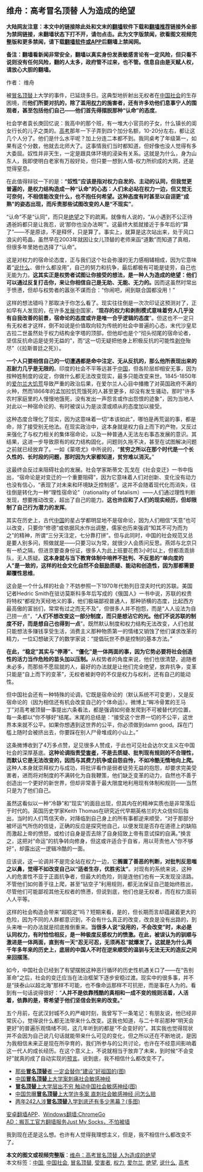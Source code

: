  <h2>维舟：高考冒名顶替 人为造成的绝望</h2> <p class="notice"><b>大陆网友注意：本文中的链接除此处和文末的<a href="https://github.com/bannedbook/fanqiang" >翻墙</a>软件下载和<a href="https://github.com/killgcd/justmysocks/blob/master/README.md">翻墙推荐</a>链接外全部为禁网链接，未翻墙状态下打不开，请勿点击。此为文字版禁闻，欲看图文视频完整版和更多禁闻，请下载<a href="https://github.com/bannedbook/fanqiang">翻墙软件或APP</a>后翻墙上禁闻网。</p><p>备注：翻墙看新闻非常安全，翻墙以真实身份发表敏感言论有一定风险，但只看不说则没有任何风险，翻的人太多，政府管不过来，也不管。信息自由是天赋人权，请放心大胆的翻墙。</b></p>  <div class="entry"> <p>作者： 维舟</p> <p id="conimg">被<a href="https://www.bannedbook.org/bnews/tag/%E5%86%92%E5%90%8D%E9%A1%B6%E6%9B%BF/" class="st_tag internal_tag" rel="tag" title="标签 冒名顶替 下的日志">冒名顶替</a>上大学的事件，已延烧多日。这典型地折射出无权者在<a href="https://www.bannedbook.org/bnews/tag/%e4%b8%ad%e5%9b%bd%e7%a4%be%e4%bc%9a/" class="st_tag internal_tag" rel="tag" title="标签 中国社会 下的日志">中国社会</a>的生存困境，而<strong>他们所要对抗的，除了滥用<a href="https://www.bannedbook.org/bnews/tag/%E6%9D%83%E5%8A%9B/" class="st_tag internal_tag" rel="tag" title="标签 权力 下的日志">权力</a>的施害者，还有许多劝他们息事宁人的围观者，甚至包括他们自己——他们首先得摆脱那种“认命”的态度</strong>。</p> <p>社会学者袁长庚回忆说：我高中的那个班，有一堆大小官员的子女，什么镇长的闺女行长的儿子之类的。<a href="https://www.bannedbook.org/bnews/tag/%e9%ab%98%e8%80%83/" class="st_tag internal_tag" rel="tag" title="标签 高考 下的日志">高考</a>那年一下子弄到四个加分名额，10-20分左右，都让这几个人分了。他们是什么水平呢？加上分连二本都不到。我同桌考了年级第一，如果有这个分数，他就去北师大了。这事情我们当时都知道，但好像也没人觉得有多大委屈。奴性并非天生，一定是跟具体环境的浸染有关系。这就是为什么，身为山东人，我即使明白老家有万般好处，但只要一想到人情-权力所织成的大网，还是觉得窒息。</p> <p>在此值得辩驳一下的是：<strong>“奴性”应该是指对权力自发的、主动的认同，但我觉更普遍的，是权力结构造成一种“认命”的心态：人们未必站在权力一边，但又觉无可奈何，不相信能改变什么，也不抱任何希望。这种态度有时甚至以自诩更“成熟”的姿态出现，而斥责那些试图改变的人是“不现实”</strong>。</p> <p>“认命”不是“认同”，而只是<a href="https://www.bannedbook.org/bnews/tag/%E7%BB%9D%E6%9C%9B/" class="st_tag internal_tag" rel="tag" title="标签 绝望 下的日志">绝望</a>之下的疏离。就像有人说的，“从小遇到不公正待遇爸妈都只是让我忍，说‘那你也没办法啊’”。这最终大抵就接近于多年后的“算了”——不是原谅，不是释怀，只是算了。事实上，就算是这次站出来，处于风口浪尖的苟晶，虽然早在2003年就因让女儿顶替的老师来函“道歉”而知道了真相，但很多年里她也选择了“认命”。</p>  <p>这是对权力的宿命论态度，正与我们这个社会弥漫的无力感相辅相成，因为它意味着“<a href="https://www.bannedbook.org/bnews/tag/%E8%AF%B4%E4%BB%80%E4%B9%88/" class="st_tag internal_tag" rel="tag" title="标签 说什么 下的日志">说什么</a>、做什么都没用”，自己的努力和抗争，最后都极有可能是徒劳，自己也无能为力。<strong>这其实正是权势者试图让你接受的想法，是一种人为造成的绝望：他们可以通过反复打击你，来让你相信自己是无助、无能、无力的。</strong>因而这虽然时常出于愤懑，但却与权势者的嚣张不谋而合：“你闹吧，闹到联合国都没用！”</p> <p>这样的想法错吗？那取决于你怎么看了。现实往往倒是一次次印证这预测对了，正如早有人发现的，在许多<span class='wp_keywordlink'><a href="https://www.bannedbook.org/forum11/topic335.html" title="禁片：发展中出现的问题，只能靠发展解决？" target="_blank">发展中</a></span>国家，“<strong>现存的权力和剥削模式意味着穷人几乎没有自我改善的前景，宿命论的态度或许是唯一合乎逻辑的态度</strong>”。但这也不一定只有无权者才这样，倒不如说是价值取向较为传统的社会中普遍的心态，末代沙皇尼古拉二世虽然处于权力结构金字塔的顶部，但他却也是个“彻头彻尾的宿命论者，坚信反抗命运是徒劳无益的”，而“这一切无疑把他身上积极反抗的可能性<span class='wp_keywordlink'><a href="https://www.bannedbook.org/forum2/topic21.html" title="《剥夺》 黄建民 著" target="_blank">剥夺</a></span>殆尽”（《拉斯普廷之死》）。</p> <p><strong>一个人只要相信自己的一切遭遇都是命中注定、无从反抗的，那么他所表现出来的忍耐力几乎是无限的</strong>。印度的社会不平等远甚于<span class='wp_keywordlink_affiliate'><a href="https://www.bannedbook.org/" title="中国" target="_blank">中国</a></span>，但各阶层却相安无事，因为按种姓制度的设定，你做什么都无法改变现实，最多只能改变来世。1845-1850年的<a href="https://www.bannedbook.org/bnews/tag/%e7%88%b1%e5%b0%94%e5%85%b0/" class="st_tag internal_tag" rel="tag" title="标签 爱尔兰 下的日志">爱尔兰</a><span class='wp_keywordlink'><a href="https://www.bannedbook.org/forum2/topic255.html" title="墓碑──中国六十年代大饥荒纪实" target="_blank">大饥荒</a></span>导致严重的政治后果，在爱尔兰人心目中播撒了对英国政府不满的火种，然而1866年的孟加拉饥荒饿死的人甚至更多，却没有发生骚动，那时“许多农村家庭里的人慢慢地饿死，没有发出一声怨言或作出怨恨的迹象”，因为当地人对此以一种宿命论的、有时被误认为是淡漠或顺从的态度加以接受。</p> <p>这种态度合理化了现实，因为这意味着一切“本该如此”，哪怕是再荒诞的事，都是命，除了接受别无他法。在现实政治中，这本身就是权力自上而下的产物，又反过来强化了与权力相关的集体宿命论，以及一种普通人无法左右事态发展的意识。其结果，这进一步导致原有的权力结构固化，问题则久拖不决，甚至在试图解决问题之前就已经放弃了。一如《蒙塔尤》中所说的，“<strong>贫穷之所以在那个时代是一个长久性的、长时段的问题，那时因为大家都知道，贫穷难以消灭。</strong>”</p> <p>这最终会反过来阻碍社会的发展。社会学家斯蒂文·瓦戈在《社会变迁》一书中指出，“宿命论是对变迁的一个重要阻碍”，因为它意味着人们对创新、变化没有动力也没有信心，“表现了对未来和环境缺乏控制感”。这并不会随着现代化而消失，往往倒是转化为一种“理性宿命论”（rationality of fatalism）——人们通过理性判断发现，想要推动改变，超出了自己的能力。<strong>这也许应和了人们的现实经历，但却限制了自己行为潜力的发挥</strong>。</p>  <p>其实在历史上，古代<a href="https://www.bannedbook.org/bnews/tag/%E4%B8%AD%E5%9B%BD/" class="st_tag internal_tag" rel="tag" title="标签 中国 下的日志">中国</a>的星占学都明显地不是宿命论，因为人们相信“天意”也可以改变，只要你“修德”或依据风水作出调整，儒家也历来强调“知其不可为而为之”的精神，所谓“三分天注定，七分靠打拼”。但与此同时，中国的社会规范又总是要人别多问，照做就是——只要习以为常，就很少人会质问反思。燕郊与北京只有一桥之隔，但进京要查身份证，很多人为此上班要花费3小时以上，但都乖乖排队，无人质疑。<strong>这本身就与当下教育体制中培养不批判、不反思的“单向度的人”是一致的，这样的社会文化自然不会鼓励质疑、能动和创造性，因为那都需要颠覆性思维</strong>。</p> <p>这会是一个什么样的社会？不妨参照一下1970年代勃列日涅夫时代的苏联。美国记者Hedric Smith在驻访莫斯科多年后写成的《俄国人》一书中说，苏联的权贵将特权“都视为天经地义的事，他们极端鄙视普通人，那种骄横的态度，比起西方最高傲的富翁们，常常有过之而无不及”，但很多人并不抱怨，而是“人人设法为自己捞一点”，“<strong>人们不想改变这一部分制度，而只是想沾它的光。他们不说苏联的制度不好，而是想自己也得到一点</strong>”。既然默认制度和权力结构无法改变，人们也就只能想法多赚钱享受生活，消费主义那种物质第一的情绪又销蚀了他们谋求改革的精力，一位幻想破灭了的数学家说：“提倡玩世不恭是控制的基本方法。”</p> <p><strong>在此，“稳定”其实与“停滞”、“僵化”是一体两面的事，因为它势必要将社会创造性的活力当作危险的苗头加以压制。</strong>从权势者的角度来说，他们也很清楚，追随者未必多，而那些不愿屈就的人，最好的办法就是让他们完全绝望，放弃抗争，变革只能是“自上而下的变革”，无权者被剥夺的不仅是权力与权利，还有自己的能动性。</p> <p>但中国社会还有一种特殊的论调，它既是宿命论的（默认系统不可变更），又是反宿命论的（因为相信还有机会改变自己的个体命运）。微博上“眸冷骨累的王马丁”对高考被顶替一事提出六条看法，都是强调如何奋发爬到不可被替代的位置，每一条都以“你不够好”结尾。末尾的总结是：“接受这个世界一切的不公平，这世界本来就不公平。如果你想遇到这世界的公平，你必须做到damn good。踩在门槛上随时会被挤出去，你要踩在别人尸骨堆成的小山上。”</p> <p>这条微博收到了4万多点赞，足见很多人赞成，于此也可见社会达尔文主义在中国社会的深厚基底。<strong>这种论调指责<a href="https://www.bannedbook.org/bnews/tag/%e5%8f%97%e5%ae%b3%e8%80%85/" class="st_tag internal_tag" rel="tag" title="标签 受害者 下的日志">受害者</a>，不是去质疑、批判现有规则的不合理性，而默认它是无法改变的，因而与其费力抗争或自怨自怜，不如冷酷无情地向上爬。</strong>这种人本身就崇拜权力与成功，将批评看作是弱者徒劳无益的抱怨，却要求完美受害者，进而将对制度的不满转化为自我鞭策，他们缺乏变革的动力，自然也不善于创造出一个更好的新世界，但却非常善于最大限度地利用现有体制和规则——当然只是为了他们自己。</p>  <p>虽然这看似以一种“冷静”和“现实”的面目出现，但其内在的精神实质也是非常落后于时代的。英国历史学家Keith Thomas在研究近代早期英格兰的大众信仰后指出，当时的人们笃信天命，对降临到自己身上的所有事都逆来顺受，“对于那部分被坏运气所伤的信徒，正确的反应是探究他自己，以便发现是否存在道德上的缺陷而激起上帝的愤怒，或检讨自身是否去除了自身招致上帝有意试探的自满。”换言之，这把对“命运”的抗争转向修身，但这或许适合于自省，用以苛责他人“你不够好”，却露出这一逻辑冷酷的一面。</p> <p>应该说，这一论调并不是完全站在权力一边，它<strong>搁置了善恶的判断，对批判反思嗤之以鼻，觉得不如改变自己以“适者生存，优胜劣汰”</strong>。对现有的系统来说，这种人的危害性不亚于正面抗争者，但最大的危险，则是连他们也有一天发现没活路。不管他们如何善于往上爬，甚至“钻空子”利用规则，都无法保证自己能始终胜出，尽管他们可能鄙视其他无权者的愤懑，但说到底，他们也是无权者，而在权力面前人人平等。</p> <p>这样的社会构造会带来“超稳定”吗？短期来看，是的，但长期而言却蕴藏着更大的危险，因为不同的人群都意识到，不会有什么真正的改变，改良是没有出路的，到头来唯一的办法就是彻底推倒重来。<strong>当很多人说“没用的，不会改变”时，未必是认同权力，有时恰恰相反，是一种极度反感权力的愤激。在此，被误认为的驯顺与激进是一体两面，直到有一天“忍无可忍，无须再忍”就爆发了。这就是为什么两千年多年来的历史上，底层的中国人不时在逆来顺受的温驯与无法无天的造反之间来回摆荡</strong>。</p> <p>如今，中国社会已经到了有望摆脱这种恶行循环的历史性机遇关口了——在“告别革命”之后，社会的变迁应当在法治框架下逐步安稳过渡。现实中的很多事，并不是“挟泰山以超北海”那样不可能，也不像命运那样不可抗拒，而是事在人为的。看到有一句话说得很好：“<strong>人并不是依靠残酷的真相和一成不变的规则活着，人活着，依靠的是，寄希望于他们坚信会到来的改变。</strong>”</p> <p>五个月前，在武汉封城不久的严峻时刻，我曾写下一条笔记：有朋友说，他已经非常灰心，觉得说什么都无法带来什么改变。这我也知道，与二十年前那种“明天会更好”的普遍乐观情绪不同，这几年听到的都是“不会变好的”。其实我也觉得现状并不会因为自己说几句话就能带来什么可见的变化，但之所以还在不断地说，是因为我相信未来正是现在所孕育的，我们所参与的公共讨论，也许在不经意间影响着这一代人的成长经历。在这个意义上，不说就相当于放弃了未来，到时候“不会变好”就真的成了自动实现的<span class='wp_keywordlink'><a href="https://www.bannedbook.org/forum5/" title="预言玄学禁书下载" rel="nofollow">预言</a></span>。说到底，我不相信什么都改变不了。</p>  <ul class='op-related-articles' title='相关阅读'> <li><a href='https://www.bannedbook.org/bnews/comments/20200628/1351810.html' target='_blank'>那些<b>冒名顶替</b>者 一定会替你“建设”好祖国的(图)</a></li> <li><a href='https://www.bannedbook.org/bnews/comments/20200628/1351682.html' target='_blank'>中国<b>冒名顶替</b>上大学案刺痛社会敏感神经</a></li> <li><a href='https://www.bannedbook.org/bnews/comments/20200628/1351646.html' target='_blank'><b>冒名顶替</b>上大学层出不穷 触动中国社会敏感神经(图)</a></li> <li><a href='https://www.bannedbook.org/bnews/headline/20200628/1351642.html' target='_blank'>中国忽曝<b>冒名顶替</b>上大学许多案 直刺社会敏感神经 问怎么赔</a></li> <li><a href='https://www.bannedbook.org/bnews/comments/20200626/1350757.html' target='_blank'>两年242人涉<b>冒名顶替</b>入学到底还有多少黑幕？(多图)</a></li> </ul> <div class="texttj"> <a href="https://github.com/bannedbook/fanqiang/wiki/%E7%A6%81%E9%97%BB%E7%BD%91%E5%AE%89%E5%8D%93%E7%BF%BB%E5%A2%99%E6%96%B0%E9%97%BBAPP" target="_blank">安卓翻墙APP</a>、<a href="https://github.com/bannedbook/fanqiang/wiki/Chrome%E4%B8%80%E9%94%AE%E7%BF%BB%E5%A2%99%E5%8C%85" target="_blank">Windows翻墙:ChromeGo</a><br/> <a href="https://github.com/killgcd/justmysocks/blob/master/README.md" target="_blank">AD：搬瓦工官方翻墙服务Just My Socks，不怕被墙</a> </div><p>我到现在还是这么想。也许有人觉得我理想主义，但是，我不相信什么都改变不了。</p><a name='sharetosocial'></a>         <div><b>本文的图文或视频完整版</b>：<a href='https://www.bannedbook.org/bnews/comments/20200628/1351897.html'>维舟：高考冒名顶替 人为造成的绝望</a></div>  </div><!--END ENTRY--> <div class="postfooter"> <div>本文标签：<a href="https://www.bannedbook.org/bnews/tag/%E4%B8%AD%E5%9B%BD/" rel="tag">中国</a>, <a href="https://www.bannedbook.org/bnews/tag/%e4%b8%ad%e5%9b%bd%e7%a4%be%e4%bc%9a/" rel="tag">中国社会</a>, <a href="https://www.bannedbook.org/bnews/tag/%E5%86%92%E5%90%8D%E9%A1%B6%E6%9B%BF/" rel="tag">冒名顶替</a>, <a href="https://www.bannedbook.org/bnews/tag/%e5%8f%97%e5%ae%b3%e8%80%85/" rel="tag">受害者</a>, <a href="https://www.bannedbook.org/bnews/tag/%E6%9D%83%E5%8A%9B/" rel="tag">权力</a>, <a href="https://www.bannedbook.org/bnews/tag/%e7%88%b1%e5%b0%94%e5%85%b0/" rel="tag">爱尔兰</a>, <a href="https://www.bannedbook.org/bnews/tag/%E7%BB%9D%E6%9C%9B/" rel="tag">绝望</a>, <a href="https://www.bannedbook.org/bnews/tag/%E8%AF%B4%E4%BB%80%E4%B9%88/" rel="tag">说什么</a>, <a href="https://www.bannedbook.org/bnews/tag/%e9%ab%98%e8%80%83/" rel="tag">高考</a></div>  </div><!--END POSTFOOTER--> 